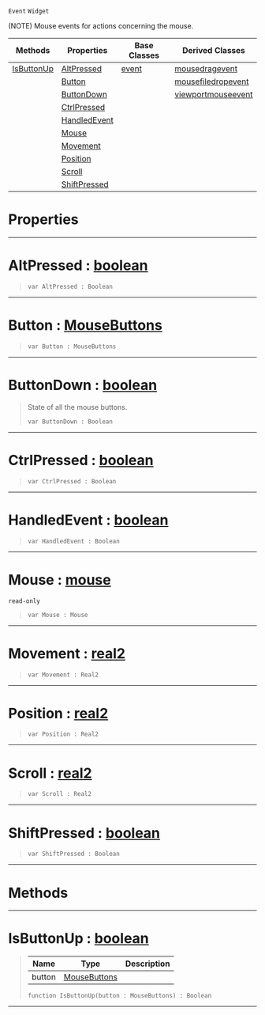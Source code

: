  `Event` `Widget`



(NOTE) Mouse events for actions concerning the mouse.

|Methods|Properties|Base Classes|Derived Classes|
|---|---|---|---|
|[ IsButtonUp](https://github.com/ZilchEngine/ZilchDocs/blob/master/code_reference/class_reference/mouseevent.markdown#isbuttonup-zero-engine-d)|[ AltPressed](https://github.com/ZilchEngine/ZilchDocs/blob/master/code_reference/class_reference/mouseevent.markdown#altpressed-zero-engine-d)|[event](https://github.com/ZilchEngine/ZilchDocs/blob/master/code_reference/class_reference/event.markdown)|[mousedragevent](https://github.com/ZilchEngine/ZilchDocs/blob/master/code_reference/class_reference/mousedragevent.markdown)|
| |[ Button](https://github.com/ZilchEngine/ZilchDocs/blob/master/code_reference/class_reference/mouseevent.markdown#button-zero-engine-docum)| |[mousefiledropevent](https://github.com/ZilchEngine/ZilchDocs/blob/master/code_reference/class_reference/mousefiledropevent.markdown)|
| |[ ButtonDown](https://github.com/ZilchEngine/ZilchDocs/blob/master/code_reference/class_reference/mouseevent.markdown#buttondown-zero-engine-d)| |[viewportmouseevent](https://github.com/ZilchEngine/ZilchDocs/blob/master/code_reference/class_reference/viewportmouseevent.markdown)|
| |[ CtrlPressed](https://github.com/ZilchEngine/ZilchDocs/blob/master/code_reference/class_reference/mouseevent.markdown#ctrlpressed-zero-engine)| | |
| |[ HandledEvent](https://github.com/ZilchEngine/ZilchDocs/blob/master/code_reference/class_reference/mouseevent.markdown#handledevent-zero-engine)| | |
| |[ Mouse](https://github.com/ZilchEngine/ZilchDocs/blob/master/code_reference/class_reference/mouseevent.markdown#mouse-zero-engine-docume)| | |
| |[ Movement](https://github.com/ZilchEngine/ZilchDocs/blob/master/code_reference/class_reference/mouseevent.markdown#movement-zero-engine-doc)| | |
| |[ Position](https://github.com/ZilchEngine/ZilchDocs/blob/master/code_reference/class_reference/mouseevent.markdown#position-zero-engine-doc)| | |
| |[ Scroll](https://github.com/ZilchEngine/ZilchDocs/blob/master/code_reference/class_reference/mouseevent.markdown#scroll-zero-engine-docum)| | |
| |[ ShiftPressed](https://github.com/ZilchEngine/ZilchDocs/blob/master/code_reference/class_reference/mouseevent.markdown#shiftpressed-zero-engine)| | |


 #  Properties


---  
 #  AltPressed : [boolean](https://github.com/ZilchEngine/ZilchDocs/blob/master/code_reference/nada_base_types/boolean.markdown)

> 
> ``` lang=cpp, name=Nada
> var AltPressed : Boolean


---  
 #  Button : [MouseButtons](https://github.com/ZilchEngine/ZilchDocs/blob/master/code_reference/enum_reference.markdown#mousebuttons)

> 
> ``` lang=cpp, name=Nada
> var Button : MouseButtons


---  
 #  ButtonDown : [boolean](https://github.com/ZilchEngine/ZilchDocs/blob/master/code_reference/nada_base_types/boolean.markdown)

> State of all the mouse buttons.
> ``` lang=cpp, name=Nada
> var ButtonDown : Boolean


---  
 #  CtrlPressed : [boolean](https://github.com/ZilchEngine/ZilchDocs/blob/master/code_reference/nada_base_types/boolean.markdown)

> 
> ``` lang=cpp, name=Nada
> var CtrlPressed : Boolean


---  
 #  HandledEvent : [boolean](https://github.com/ZilchEngine/ZilchDocs/blob/master/code_reference/nada_base_types/boolean.markdown)

> 
> ``` lang=cpp, name=Nada
> var HandledEvent : Boolean


---  
 #  Mouse : [mouse](https://github.com/ZilchEngine/ZilchDocs/blob/master/code_reference/class_reference/mouse.markdown)

 `read-only`

> 
> ``` lang=cpp, name=Nada
> var Mouse : Mouse


---  
 #  Movement : [real2](https://github.com/ZilchEngine/ZilchDocs/blob/master/code_reference/nada_base_types/real2.markdown)

> 
> ``` lang=cpp, name=Nada
> var Movement : Real2


---  
 #  Position : [real2](https://github.com/ZilchEngine/ZilchDocs/blob/master/code_reference/nada_base_types/real2.markdown)

> 
> ``` lang=cpp, name=Nada
> var Position : Real2


---  
 #  Scroll : [real2](https://github.com/ZilchEngine/ZilchDocs/blob/master/code_reference/nada_base_types/real2.markdown)

> 
> ``` lang=cpp, name=Nada
> var Scroll : Real2


---  
 #  ShiftPressed : [boolean](https://github.com/ZilchEngine/ZilchDocs/blob/master/code_reference/nada_base_types/boolean.markdown)

> 
> ``` lang=cpp, name=Nada
> var ShiftPressed : Boolean


---  
 #  Methods


---  
 #  IsButtonUp : [boolean](https://github.com/ZilchEngine/ZilchDocs/blob/master/code_reference/nada_base_types/boolean.markdown)

> 
> |Name|Type|Description|
> |---|---|---|
> |button|[MouseButtons](https://github.com/ZilchEngine/ZilchDocs/blob/master/code_reference/enum_reference.markdown#mousebuttons)| |
> ``` lang=cpp, name=Nada
> function IsButtonUp(button : MouseButtons) : Boolean
> ``` 


---  
 

 